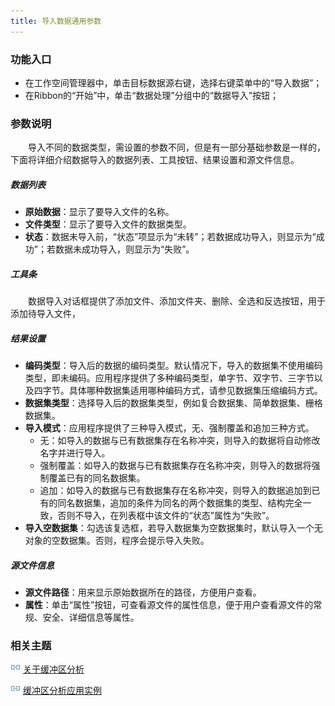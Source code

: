 ```yaml
---
title: 导入数据通用参数
---
```


### 功能入口

 - 在工作空间管理器中，单击目标数据源右键，选择右键菜单中的“导入数据”；
 - 在Ribbon的“开始”中，单击“数据处理”分组中的“数据导入”按钮；

### 参数说明

　　导入不同的数据类型，需设置的参数不同，但是有一部分基础参数是一样的，下面将详细介绍数据导入的数据列表、工具按钮、结果设置和源文件信息。

##### 数据列表

 - **原始数据**：显示了要导入文件的名称。 
 - **文件类型**：显示了要导入文件的数据类型。 
 - **状态**：数据未导入前，“状态”项显示为“未转”；若数据成功导入，则显示为“成功”；若数据未成功导入，则显示为“失败”。 

##### 工具条

　　数据导入对话框提供了添加文件、添加文件夹、删除、全选和反选按钮，用于添加待导入文件，

##### 结果设置

 - **编码类型**：导入后的数据的编码类型。默认情况下，导入的数据集不使用编码类型，即未编码。应用程序提供了多种编码类型，单字节、双字节、三字节以及四字节。具体哪种数据集适用哪种编码方式，请参见数据集压缩编码方式。
 - **数据集类型**：选择导入后的数据集类型，例如复合数据集、简单数据集、栅格数据集。
 - **导入模式**：应用程序提供了三种导入模式，无、强制覆盖和追加三种方式。
    -  无：如导入的数据与已有数据集存在名称冲突，则导入的数据将自动修改名字并进行导入。 
    -  强制覆盖：如导入的数据与已有数据集存在名称冲突，则导入的数据将强制覆盖已有的同名数据集。 
    -  追加：如导入的数据与已有数据集存在名称冲突，则导入的数据追加到已有的同名数据集，追加的条件为同名的两个数据集的类型、结构完全一致，否则不导入，在列表框中该文件的“状态”属性为“失败”。 
 - **导入空数据集**：勾选该复选框，若导入数据集为空数据集时，默认导入一个无对象的空数据集。否则，程序会提示导入失败。

##### 源文件信息
 
  -  **源文件路径**：用来显示原始数据所在的路径，方便用户查看。 
  -  **属性**：单击“属性”按钮，可查看源文件的属性信息，便于用户查看源文件的常规、安全、详细信息等属性。 

### 相关主题

![](img/smalltitle.png) [关于缓冲区分析](BufferTheory.html)

![](img/smalltitle.png) [缓冲区分析应用实例](BufferAnalyst_Example.html)


